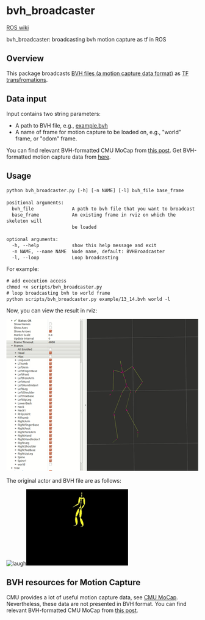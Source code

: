 # bvh_broadcaster
[ROS wiki](http://wiki.ros.org/bvh_broadcaster)

bvh_broadcaster: broadcasting bvh motion capture as tf in ROS

## Overview
This package broadcasts [BVH files (a motion capture data format)](https://research.cs.wisc.edu/graphics/Courses/cs-838-1999/Jeff/BVH.html) as [TF transfromations](http://wiki.ros.org/rviz/DisplayTypes/TF).

## Data input

Input contains two string parameters:

 * A path to BVH file, e.g., [example.bvh](https://research.cs.wisc.edu/graphics/Courses/cs-838-1999/Jeff/Example1.bvh)
 * A name of frame for motion capture to be loaded on, e.g., "world" frame, or "odom" frame.

You can find relevant BVH-formatted CMU MoCap from [this post](https://github.com/mingfeisun/bvh_broadcaster/blob/master/cmu_mocap_bvh.md). Get BVH-formatted motion capture data from [here](http://www.cgspeed.com/).

## Usage

``` shell
python bvh_broadcaster.py [-h] [-n NAME] [-l] bvh_file base_frame

positional arguments:
  bvh_file              A path to bvh file that you want to broadcast
  base_frame            An existing frame in rviz on which the skeleton will
                        be loaded

optional arguments:
  -h, --help            show this help message and exit
  -n NAME, --name NAME  Node name, default: BVHBroadcaster
  -l, --loop            Loop broadcasting
```

For example:
``` shell
# add execution access
chmod +x scripts/bvh_broadcaster.py
# loop broadcasting bvh to world frame
python scripts/bvh_broadcaster.py example/13_14.bvh world -l
```

Now, you can view the result in rviz:

<img src="example/example_bvh.gif" alt="laugh" width="550px"/>

The original actor and BVH file are as follows:

<img src="example/example_actor.gif" alt="laugh" height="200px"/><img src="example/example_animator.gif" alt="laugh" height="200px"/>

## BVH resources for Motion Capture
CMU provides a lot of useful motion capture data, see [CMU MoCap](http://mocap.cs.cmu.edu/). Nevertheless, these data are not presented in BVH format. You can find relevant BVH-formatted CMU MoCap from [this post](https://github.com/mingfeisun/bvh_broadcaster/blob/master/cmu_mocap_bvh.md).
